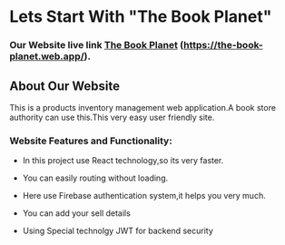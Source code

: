 # Lets Start With "The Book Planet"

### Our Website live link [The Book Planet](https://the-book-planet.web.app/) (https://the-book-planet.web.app/).

## About Our Website

This is a products inventory management web application.A book store authority can use this.This very easy user friendly site. 

### Website Features and Functionality:
- In this project use React technology,so its very faster.
- You can easily routing without loading.
- Here use Firebase authentication system,it helps you very much.

- You can add your sell details
- Using Special technolgy JWT for backend security 

<!-- private to public  -->